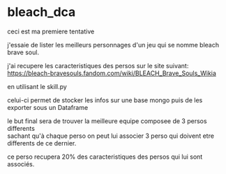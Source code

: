# bleach_dca

ceci est ma premiere tentative

j'essaie de lister les meilleurs personnages d'un jeu qui se nomme bleach brave soul.

j'ai recupere les caracteristiques des persos sur le site suivant:
https://bleach-bravesouls.fandom.com/wiki/BLEACH_Brave_Souls_Wikia

en utilisant le skill.py

celui-ci permet de stocker les infos sur une base mongo 
puis de les exporter sous un Dataframe

le but final sera de trouver la meilleure equipe composee de 3 persos differents  
sachant qu'à chaque perso on peut lui associer 3 perso qui doivent etre differents de ce dernier.

ce perso recupera 20% des caracteristiques des persos qui lui sont associés.


